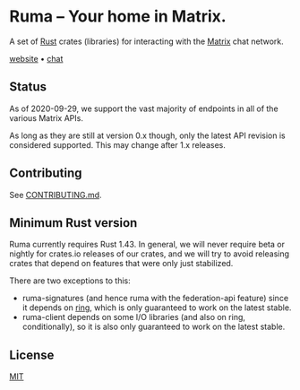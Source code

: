 # Ruma – Your home in Matrix.

A set of [Rust] crates (libraries) for interacting with the [Matrix] chat network.

[website] • [chat]

[Rust]: https://rust-lang.org/
[Matrix]: https://matrix.org/
[website]: https://www.ruma.io/
[chat]: https://matrix.to/#/#ruma:matrix.org

## Status

As of 2020-09-29, we support the vast majority of endpoints in all of the various Matrix APIs.

As long as they are still at version 0.x though, only the latest API revision is considered
supported. This may change after 1.x releases.

## Contributing

See [CONTRIBUTING.md](CONTRIBUTING.md).

## Minimum Rust version

Ruma currently requires Rust 1.43. In general, we will never require beta or
nightly for crates.io releases of our crates, and we will try to avoid releasing
crates that depend on features that were only just stabilized.

There are two exceptions to this:

* ruma-signatures (and hence ruma with the federation-api feature) since it
  depends on [ring][], which is only guaranteed to work on the latest stable.
* ruma-client depends on some I/O libraries (and also on ring, conditionally),
  so it is also only guaranteed to work on the latest stable.

[ring]: https://github.com/briansmith/ring/

## License

[MIT](http://opensource.org/licenses/MIT)
